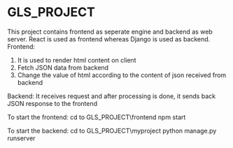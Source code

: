 # GLS_PROJECT
This project contains frontend as seperate engine and backend as web server. React is used as frontend whereas Django is used as backend.
Frontend:
1. It is used to render html content on client
2. Fetch JSON data from backend
3. Change the value of html according to the content of json received from backend

Backend:
It receives request and after processing is done, it sends back JSON response to the frontend

To start the frontend:
cd to GLS_PROJECT\frontend
npm start

To start the backend:
cd to GLS_PROJECT\myproject
python manage.py runserver
